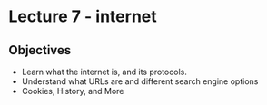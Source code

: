 # Lecture 7 - internet

## Objectives

+ Learn what the internet is, and its protocols.
+ Understand what URLs are and different search engine options
+ Cookies, History, and More
